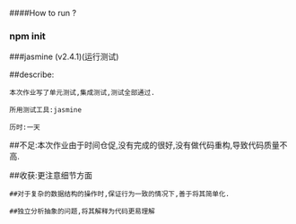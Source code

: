 ####How  to  run ?

### npm init

###jasmine (v2.4.1)(运行测试)

##describe:

    本次作业写了单元测试,集成测试,测试全部通过.

    所用测试工具:jasmine

    历时:一天

##不足:本次作业由于时间仓促,没有完成的很好,没有做代码重构,导致代码质量不高.

##收获:更注意细节方面

    ##对于复杂的数据结构的操作时,保证行为一致的情况下,善于将其简单化.

    ##独立分析抽象的问题,将其解释为代码更易理解



